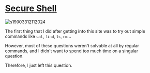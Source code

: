 # <a href="https://wwctf.com/challenges#Secure%20Shell-41">Secure Shell</a>
![s19003312112024](https://a.okmd.dev/md/675993fb95d77.png)

The first thing that I did after getting into this site was to try out simple commands like `cat`, `find`, `ls`, `rm`...

However, most of these questions weren't solvable at all by regular commands, and I didn't want to spend too much time on a singular question.

Therefore, I just left this question.